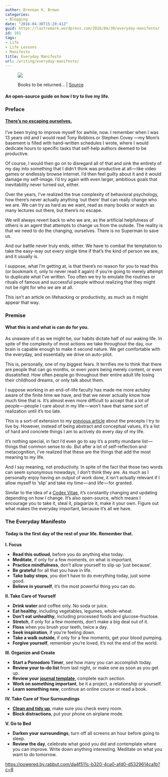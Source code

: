 ```yaml
---
author: Brennan K. Brown
categories:
- Blogging
date: "2016-04-30T15:20:41Z"
guid: https://lastremark.wordpress.com/2016/04/30/everyday-manifesto/
id: 101
tags:
- Life
- Life Lessons
- Manifesto
title: Everyday Manifesto
url: /writing/everyday-manifesto/
---
```


<figure class="wp-caption">

<img data-width="2810" data-height="1689" src="https://cdn-images-1.medium.com/max/2560/1*qj4-mO3Y1D5pWQJ0VDlWXQ.jpeg" /> <figcaption class="wp-caption-text">Books to be returned… | <a href="https://www.flickr.com/photos/hashir/936394705" target="_blank" rel="noopener noreferrer">Source</a></figcaption></figure>

#### An open-source guide on how I try to live my life.

### Preface

#### <a href="https://medium.com/everyday-essays/you-can-t-escape-it-355462d68833#.t6s71c3l6" target="_blank" rel="noopener noreferrer">There’s no escaping ourselves.</a>

<span>I’</span>ve been trying to improve myself for awhile, now. I remember when I was 13 years old and I would read Tony Robbins or Stephen Covey —my Mom’s basement is filled with hand-written schedules I wrote, where I would dedicate hours to specific tasks that self-help authors deemed to be productive.

<!--more-->

Of course, I would then go on to disregard all of that and sink the entirety of my day into something that I didn’t think was productive at all — like video games or endlessly browse internet. I’d then feel guilty about it and it would damage my self-image. I’d try again with even larger, ambitious goals that inevitability never turned out, either.

Over the years, I’ve realized the true complexity of behavioral psychology, how there’s never actually anything ‘out there’ that can really change who we are. We can try as hard as we want, read as many books or watch as many lectures out there, but there’s no escape.

We will always revert back to who we are, as the artificial helpfulness of others is an agent that attempts to change us from the outside. The reality is that _we_ need to do the changing, ourselves. There is no Superman to save us.

And our battle never truly ends, either. We have to combat the temptation to take the easy-way out every single time if that’s the kind of person we are, and it usually is.

I suppose, what I’m getting at, is that there’s no reason for you to read this (or bookmark it, only to never read it again) if you’re going to merely attempt to duplicate what I’ve written. Too often we try to emulate the routines or rituals of famous and successful people without realizing that they might not be right for who _we_ are at all.

This isn’t an article on lifehacking or productivity, as much as it might appear that way.

### Premise

#### What this is and what is can do for you.

<span>As</span> unaware of it as we might be, our habits dictate half of our waking life. In spite of the complexity of most actions we take throughout the day, our brain is capable enough to make it second nature. We get comfortable with the everyday, and essentially we drive on auto-pilot.

This is, personally, one of my biggest fears. It terrifies me to think that there are people that can go months, or even _years_ being merely content, or even dissatisfied. How often people go throughout their entire adult life losing their childhood dreams, or only talk about them.

I suppose working in an end-of-life faculty has made me more actuley aware of the finite time we have, and that we never actually know how much time that is. It’s almost even more difficult to accept that a lot of people — people I care about in my life — won’t have that same sort of realization until it’s too late.

This is a sort-of extension to my <a href="https://medium.com/everyday-essays/the-way-of-walking-alone-b9d77d325f99#.chbbk03n8" target="_blank" rel="noopener noreferrer">previous article</a> about the precepts I try to live by. However, instead of being abstract and conceptual values, it’s a list of hard and concrete things I am to actively do every day of my life.

It’s nothing special, in fact I’d even go to say it’s a pretty mundane list — things that common sense to do. But after a lot of self-reflection and metacognition, I’ve realized that these are the things that add the most meaning to my life.

And I say meaning, not productivity. In spite of the fact that those two words can seem synonymous nowadays, I don’t think they are. As much as I personally enjoy having an output of work done, it isn’t actually relevant if I allow myself to ‘slip’ and take my time — and life — for granted.

Similar to the idea of a <a href="http://wayoftheduck.com/codex-vitae" target="_blank" rel="noopener noreferrer">Codex Vitae</a>, it’s constantly changing and updating depending on how _I_ change. It’s also open-source, which means I encourage you to take it, steal it, plagiarize it, make it your own. Figure out what makes the everyday important, because it’s all we have.

### The Everyday Manifesto

#### Today is the first day of the rest of your life. Remember that.

<b>I. Focus</b>

- <b>Read this outloud</b>, before you do anything else today.
- <b>Meditate</b>, if only for a few moments, on what is important.
- <b>Practice mindfulness</b>, don’t allow yourself to slip up ‘just because’.
- <b>Be grateful</b> for all that you have in life.
- <b>Take baby steps</b>, you don’t have to do everything today, just some good.
- <b>Believe in yourself</b>, it’s the most powerful thing you can do.

<b>II. Take Care of Yourself</b>

- <b>Drink water</b> and coffee only. No soda or juice.
- <b>Eat healthy</b>, including vegetables, legumes, whole-wheat.
- <b>Don’t eat unhealthy</b>, including processed foods and glucose-fructose.
- <b>Stretch</b>, if only for a few moments, don’t make a big deal out of it.
- <b>Floss</b> when you brush your teeth, twice a day.
- <b>Seek inspiration</b>, if you’re feeling down.
- <b>Take a walk outside</b>, if only for a few moments, get your blood pumping.
- <b>Forgive yourself</b>, remember you’re loved, it’s not the end of the world.

<b>III. Organize and Create</b>

- <b>Start a Pomodoro Timer</b>, see how many you can accomplish today.
- <b>Review your to-do list</b> from last night, or make one as soon as you get up.
- <b>Review your</b> <a href="https://medium.com/everyday-essays/16-rules-of-journaling-i-ve-learned-after-5-years-2b70dbac4328#.lkv8j6npl" target="_blank" rel="noopener noreferrer"><strong>journal template</strong></a>, complete each section.
- <b>Work on something important</b>, be it a project, a relationship or yourself.
- <b>Learn something new</b>, continue an online course or read a book.

<b>IV. Take Care of Your Surroundings</b>

- <a href="https://medium.com/everyday-essays/zen-of-housekeeping-cfd37efb744d#.8ro0dboxf" target="_blank" rel="noopener noreferrer"><strong>Clean and tidy up</strong></a>, make sure you check every room.
- <b>Block distractions</b>, put your phone on airplane mode.

<b>V. Go to Bed</b>

- <b>Darken your surroundings</b>, turn off all screens an hour before going to sleep.
- <b>Review the day</b>, celebrate what good you did and contemplate where you can improve. Write down anything interesting. Meditate on what you want to do tomorrow.

<https://powered.by.rabbut.com/da4f511c-b320-4ca0-afd0-d5329614ca1b?c=8>
